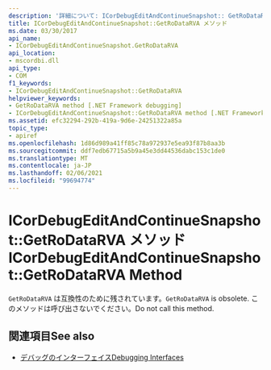 ```yaml
---
description: '詳細について: ICorDebugEditAndContinueSnapshot:: GetRoDataRVA メソッド'
title: ICorDebugEditAndContinueSnapshot::GetRoDataRVA メソッド
ms.date: 03/30/2017
api_name:
- ICorDebugEditAndContinueSnapshot.GetRoDataRVA
api_location:
- mscordbi.dll
api_type:
- COM
f1_keywords:
- ICorDebugEditAndContinueSnapshot::GetRoDataRVA
helpviewer_keywords:
- GetRoDataRVA method [.NET Framework debugging]
- ICorDebugEditAndContinueSnapshot::GetRoDataRVA method [.NET Framework debugging]
ms.assetid: efc32294-292b-419a-9d6e-24251322a85a
topic_type:
- apiref
ms.openlocfilehash: 1d86d989a41ff85c78a972937e5ea93f87b8aa3b
ms.sourcegitcommit: ddf7edb67715a5b9a45e3dd44536dabc153c1de0
ms.translationtype: MT
ms.contentlocale: ja-JP
ms.lasthandoff: 02/06/2021
ms.locfileid: "99694774"
---
```

# <a name="icordebugeditandcontinuesnapshotgetrodatarva-method"></a><span data-ttu-id="9c731-103">ICorDebugEditAndContinueSnapshot::GetRoDataRVA メソッド</span><span class="sxs-lookup"><span data-stu-id="9c731-103">ICorDebugEditAndContinueSnapshot::GetRoDataRVA Method</span></span>

<span data-ttu-id="9c731-104">`GetRoDataRVA` は互換性のために残されています。</span><span class="sxs-lookup"><span data-stu-id="9c731-104">`GetRoDataRVA` is obsolete.</span></span> <span data-ttu-id="9c731-105">このメソッドは呼び出さないでください。</span><span class="sxs-lookup"><span data-stu-id="9c731-105">Do not call this method.</span></span>  
  
## <a name="see-also"></a><span data-ttu-id="9c731-106">関連項目</span><span class="sxs-lookup"><span data-stu-id="9c731-106">See also</span></span>

- [<span data-ttu-id="9c731-107">デバッグのインターフェイス</span><span class="sxs-lookup"><span data-stu-id="9c731-107">Debugging Interfaces</span></span>](debugging-interfaces.md)
